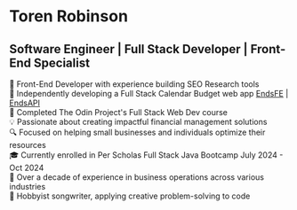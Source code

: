 # Toren Robinson

## Software Engineer | Full Stack Developer | Front-End Specialist  

💼 Front-End Developer with experience building SEO Research tools   
🌟 Independently developing a Full Stack Calendar Budget web app [EndsFE](https://github.com/torenrob/endsFE) | [EndsAPI](https://github.com/torenrob/endsapi)    
🚀 Completed The Odin Project's Full Stack Web Dev course   
💡 Passionate about creating impactful financial management solutions   
🔍 Focused on helping small businesses and individuals optimize their resources  
🎓 Currently enrolled in Per Scholas Full Stack Java Bootcamp July 2024 - Oct 2024    
💼 Over a decade of experience in business operations across various industries   
🎵 Hobbyist songwriter, applying creative problem-solving to code

